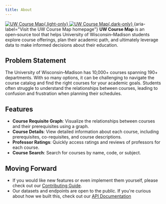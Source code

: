 ```yaml
---
title: About
---
```

[
    ![UW Course Map](https://uwcourses.com/uw-coursemap-tagline-dark.svg){.light-only}
    ![UW Course Map](https://uwcourses.com/uw-coursemap-tagline-light.svg){.dark-only}
](https://uwcourses.com/ "Visit the UW Course Map homepage"){aria-label="Visit the UW Course Map homepage"}
**UW Course Map** is an open‑source tool that helps University of Wisconsin–Madison students explore course offerings, plan their academic path, and ultimately leverage data to make informed decisions about their education.

## Problem Statement

The University of Wisconsin–Madison has 10,000+ courses spanning 190+ departments. With so many options, it can be challenging to navigate the course catalog and find the right courses for your academic goals. Students often struggle to understand the relationships between courses, leading to confusion and frustration when planning their schedules.

## Features

- **Course Requisite Graph**: Visualize the relationships between courses and their prerequisites using a graph.
- **Course Details**: View detailed information about each course, including prerequisites, co-requisites, and course descriptions.
- **Professor Ratings**: Quickly access ratings and reviews of professors for each course.
- **Course Search**: Search for courses by name, code, or subject.

## Moving Forward

- If you would like new features or even implement them yourself, please check out our [Contributing Guide](./contributing.md).
- Our datasets and endpoints are open to the public. If you're curious about how we built this, check out our [API Documentation](./concepts/data-model.md)